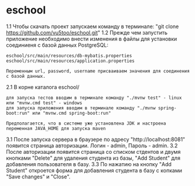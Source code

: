 # eschool 

1.1 Чтобы скачать проект запускаем команду в терминале:  "git clone https://github.com/vu5too/eschool.git"
1.2 Прежде чем запустить приложение необходимо внести изменения в файлы для установки соединиеня с базой данных PostgreSQL: 
    
    eschool/src/main/resources/db-mybatis.properties
    eschool/src/main/resources/application.properties
    
    Переменным url, password, username присваиваем значения для соединения с базой данных.
    
2.1 В корне каталога eschool/ 

    для запуска тестов вводим в терминале команду "./mvnw test" - linux или "mvnw.cmd test" - windows
    для запуска приложения вводим в терминале команду "./mvnw spring-boot:run" или "mvnw.cmd spring-boot:run"
    
    Предполагается, что в системе уже установлена JDK и настроена переменная JAVA_HOME для запуска maven
    
3.1 После запуска сервера в браузере по адресу "http://localhost:8081" появится страница авторизации. Логин - admin, Пароль - admin. 
3.2 После авторизации появится страница со списком стдентов и двумя кнопками "Delete" для удаления студента из базы, "Add Student" для добавления пользователя в базу.
3.3 По нажатию на кнопку "Add Student" откроется форма для добавления студента в базу с копками "Save changes" и "Close".
